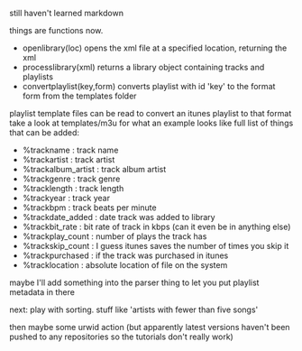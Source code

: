 still haven't learned markdown

things are functions now.
- openlibrary(loc) opens the xml file at a specified location, returning the xml
- processlibrary(xml) returns a library object containing tracks and playlists
- convertplaylist(key,form) converts playlist with id 'key' to the format form from the templates folder

playlist template files can be read to convert an itunes playlist to that format
take a look at templates/m3u for what an example looks like
full list of things that can be added:
- %trackname : track name
- %trackartist : track artist
- %trackalbum\_artist : track album artist
- %trackgenre : track genre
- %tracklength : track length
- %trackyear : track year
- %trackbpm : track beats per minute
- %trackdate\_added : date track was added to library
- %trackbit\_rate : bit rate of track in kbps (can it even be in anything else)
- %trackplay\_count : number of plays the track has
- %trackskip\_count : I guess itunes saves the number of times you skip it
- %trackpurchased : if the track was purchased in itunes
- %tracklocation : absolute location of file on the system

maybe I'll add something into the parser thing to let you put playlist metadata in there

next: play with sorting. stuff like 'artists with fewer than five songs'

then maybe some urwid action (but apparently latest versions haven't been pushed to any repositories so the tutorials don't really work)
